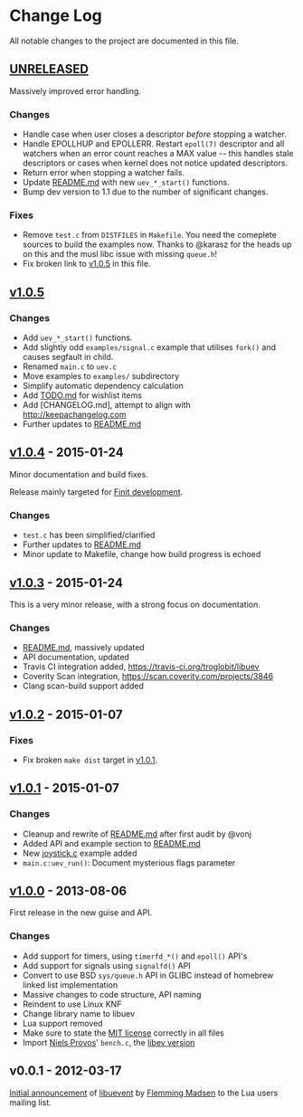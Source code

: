 Change Log
==========

All notable changes to the project are documented in this file.


[UNRELEASED]
------------

Massively improved error handling.

### Changes
- Handle case when user closes a descriptor *before* stopping a watcher.
- Handle EPOLLHUP and EPOLLERR.  Restart `epoll(7)` descriptor and all
  watchers when an error count reaches a MAX value -- this handles stale
  descriptors or cases when kernel does not notice updated descriptors.
- Return error when stopping a watcher fails.
- Update [README.md] with new `uev_*_start()` functions.
- Bump dev version to 1.1 due to the number of significant changes.

### Fixes
- Remove `test.c` from `DISTFILES` in `Makefile`.  You need the
  comeplete sources to build the examples now.  Thanks to @karasz for
  the heads up on this and the musl libc issue with missing `queue.h`!
- Fix broken link to [v1.0.5] in this file.


[v1.0.5]
--------

### Changes
- Add `uev_*_start()` functions.
- Add slightly odd `examples/signal.c` example that utilises `fork()`
  and causes segfault in child.
- Renamed `main.c` to `uev.c`
- Move examples to `examples/` subdirectory
- Simplify automatic dependency calculation
- Add [TODO.md] for wishlist items
- Add [CHANGELOG.md], attempt to align with http://keepachangelog.com
- Further updates to [README.md]


[v1.0.4] - 2015-01-24
---------------------

Minor documentation and build fixes.

Release mainly targeted for [Finit development](https://github.com/troglobit/finit/).

### Changes
* `test.c` has been simplified/clarified
* Further updates to [README.md]
* Minor update to Makefile, change how build progress is echoed


[v1.0.3] - 2015-01-24
---------------------

This is a very minor release, with a strong focus on documentation. 

### Changes
- [README.md], massively updated
- API documentation, updated
- Travis CI integration added, https://travis-ci.org/troglobit/libuev
- Coverity Scan integration, https://scan.coverity.com/projects/3846
- Clang scan-build support added


[v1.0.2] - 2015-01-07
---------------------

### Fixes
- Fix broken `make dist` target in [v1.0.1].


[v1.0.1] - 2015-01-07
---------------------

### Changes
- Cleanup and rewrite of [README.md] after first audit by @vonj
- Added API and example section to [README.md]
- New [joystick.c] example added
- `main.c:uev_run()`: Document mysterious flags parameter


[v1.0.0] - 2013-08-06
---------------------

First release in the new guise and API.

### Changes
- Add support for timers, using `timerfd_*()` and `epoll()` API's
- Add support for signals using `signalfd()` API
- Convert to use BSD `sys/queue.h` API in GLIBC instead of homebrew
  linked list implementation
- Massive changes to code structure, API naming
- Reindent to use Linux KNF
- Change library name to libuev
- Lua support removed
- Make sure to state the [MIT license] correctly in all files
- Import [Niels Provos]' `bench.c`, the [libev version]


v0.0.1 - 2012-03-17
-------------------

[Initial announcement] of [libuevent] by [Flemming Madsen] to the Lua
users mailing list.

[UNRELEASED]: https://github.com/troglobit/libuev/compare/v1.0.5...HEAD
[v1.0.5]: https://github.com/troglobit/libuev/compare/v1.0.4...v1.0.5
[v1.0.4]: https://github.com/troglobit/libuev/compare/v1.0.3...v1.0.4
[v1.0.3]: https://github.com/troglobit/libuev/compare/v1.0.2...v1.0.3
[v1.0.2]: https://github.com/troglobit/libuev/compare/v1.0.1...v1.0.2
[v1.0.1]: https://github.com/troglobit/libuev/compare/v1.0.0...v1.0.1
[v1.0.0]: https://github.com/troglobit/libuev/compare/v0.0.1...v1.0.0
[TODO.md]: https://github.com/troglobit/libuev/blob/master/TODO.md
[README.md]: https://github.com/troglobit/libuev/blob/master/README.md
[CHANGLOG.md]: https://github.com/troglobit/libuev/blob/master/CHANGELOG.md
[joystick.c]: https://github.com/troglobit/libuev/blob/master/joystick.c
[Niels Provos]: http://en.wikipedia.org/wiki/Niels_Provos
[MIT license]: http://en.wikipedia.org/wiki/MIT_License
[libev version]: http://libev.schmorp.de/bench.c
[libuevent]: https://code.google.com/p/libuevent/
[Flemming Madsen]: http://www.madsensoft.dk
[Initial announcement]: http://lua-users.org/lists/lua-l/2012-03/msg00510.html

<!--
  -- Local Variables:
  --  mode: markdown
  -- End:
  -->
